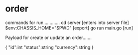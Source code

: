 # order
commands for run............. 
cd server                              [enters into server file]
$env:CHASSIS_HOME="$PWD"               [export]
go run main.go                         [run]


Payload for create or update an order.......

{
    "id":int
    "status":string
    "currency":string
}
